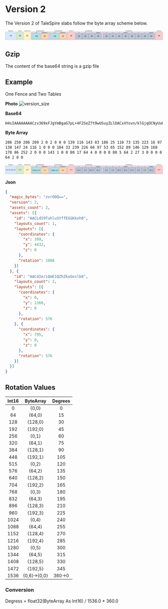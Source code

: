 # Version 2

The Version 2 of TaleSpire slabs follow the byte array scheme below.

![version_size](../images/version2size.png)

## Gzip
The content of the base64 string is a gzip file

## Example

One Fence and Two Tables

**Photo**
![version_size](../images/version2photo.png)

**Base64**
```
H4sIAAAAAAAACzv369xFJgYmBgaG7pL+4F2SeZ7t9wUSuyZLlDACxXYovn/klGjqOCNyUuOKTWF/QOr6gRIBgg4sQCZDAKsDkzQziOUAlAIAoQYiAEwAAAA=
```
**Byte Array**
```
206 250 206 209 2 0 2 0 0 0 139 116 143 83 186 25 110 73 135 223 16 97 138 147 24 116 1 0 0 0 184 33 239 226 66 97 53 65 152 89 146 129 168 178 86 252 2 0 0 0 143 1 0 0 80 17 64 4 0 0 0 0 80 5 64 2 27 3 0 0 0 0 64 2 0 0
```
![title](../images/version2example.png)

**Json**
```json
{
  "magic_bytes": "zvrO0Q==",
  "version": 2,
  "assets_count": 2,
  "assets": [{
    "id": "AACLdI9TuhluSYffEGGKkxh0",
    "layouts_count": 1,
    "layouts": [{
      "coordinates": {
        "x": 399,
        "y": 4432,
        "z": 0
      },
      "rotation": 1088
    }]
  }, {
    "id": "AAC4Ie/iQmE1QZhZkoGoslb8",
    "layouts_count": 2,
    "layouts": [{
      "coordinates": {
        "x": 0,
        "y": 1360,
        "z": 0
      },
      "rotation": 576
    }, {
      "coordinates": {
        "x": 795,
        "y": 0,
        "z": 0
      },
      "rotation": 576
    }]
  }]
}
```

## Rotation Values
| Int16 | ByteArray | Degrees |
| :---: | :---: |:---:| 
| 0 | {0,0} | 0 |
| 64 | {64,0} | 15 |
| 128 | {128,0} | 30 |
| 192 | {192,0} | 45 |
| 256 | {0,1} | 60 |
| 320 | {64,1} | 75 |
| 384 | {128,1} | 90 |
| 448 | {192,1} | 105 |
| 515 | {0,2} | 120 |
| 576 | {64,2} | 135 |
| 640 | {128,2} | 150 |
| 704 | {192,2} | 165 |
| 768 | {0,3} | 180 |
| 832 | {64,3} | 195 |
| 896 | {128,3} | 210 |
| 960 | {192,3} | 225 |
| 1024 | {0,4} | 240 |
| 1088 | {64,4} | 255 |
| 1152 | {128,4} | 270 |
| 1216 | {192,4} | 285 |
| 1280 | {0,5} | 300 |
| 1344 | {64,5} | 315 |
| 1408 | {128,5} | 330 |
| 1472 | {192,5} | 345 |
| 1536 | {0,6}->{0,0} | 360->0 |

### Conversion
Degress = float32(ByteArray As Int16) / 1536.0 * 360.0